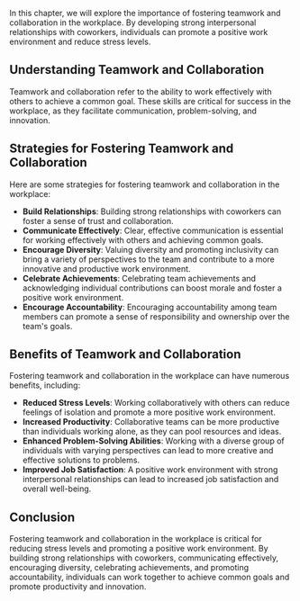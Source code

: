 
In this chapter, we will explore the importance of fostering teamwork and collaboration in the workplace. By developing strong interpersonal relationships with coworkers, individuals can promote a positive work environment and reduce stress levels.

Understanding Teamwork and Collaboration
----------------------------------------

Teamwork and collaboration refer to the ability to work effectively with others to achieve a common goal. These skills are critical for success in the workplace, as they facilitate communication, problem-solving, and innovation.

Strategies for Fostering Teamwork and Collaboration
---------------------------------------------------

Here are some strategies for fostering teamwork and collaboration in the workplace:

* **Build Relationships**: Building strong relationships with coworkers can foster a sense of trust and collaboration.
* **Communicate Effectively**: Clear, effective communication is essential for working effectively with others and achieving common goals.
* **Encourage Diversity**: Valuing diversity and promoting inclusivity can bring a variety of perspectives to the team and contribute to a more innovative and productive work environment.
* **Celebrate Achievements**: Celebrating team achievements and acknowledging individual contributions can boost morale and foster a positive work environment.
* **Encourage Accountability**: Encouraging accountability among team members can promote a sense of responsibility and ownership over the team's goals.

Benefits of Teamwork and Collaboration
--------------------------------------

Fostering teamwork and collaboration in the workplace can have numerous benefits, including:

* **Reduced Stress Levels**: Working collaboratively with others can reduce feelings of isolation and promote a more positive work environment.
* **Increased Productivity**: Collaborative teams can be more productive than individuals working alone, as they can pool resources and ideas.
* **Enhanced Problem-Solving Abilities**: Working with a diverse group of individuals with varying perspectives can lead to more creative and effective solutions to problems.
* **Improved Job Satisfaction**: A positive work environment with strong interpersonal relationships can lead to increased job satisfaction and overall well-being.

Conclusion
----------

Fostering teamwork and collaboration in the workplace is critical for reducing stress levels and promoting a positive work environment. By building strong relationships with coworkers, communicating effectively, encouraging diversity, celebrating achievements, and promoting accountability, individuals can work together to achieve common goals and promote productivity and innovation.
